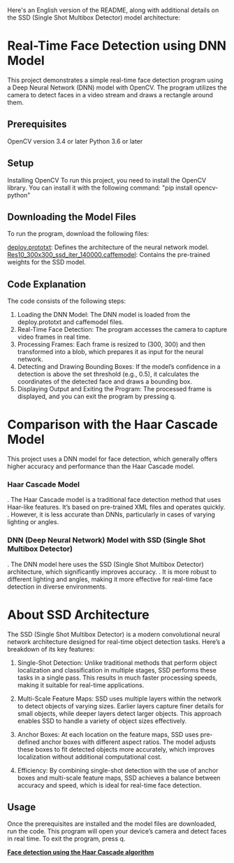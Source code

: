 
Here's an English version of the README, along with additional details on the SSD (Single Shot Multibox Detector) model architecture:

# Real-Time Face Detection using DNN Model
This project demonstrates a simple real-time face detection program using a Deep Neural Network (DNN) model with OpenCV. The program utilizes the camera to detect faces in a video stream and draws a rectangle around them.

## Prerequisites
OpenCV version 3.4 or later
Python 3.6 or later

## Setup
Installing OpenCV
To run this project, you need to install the OpenCV library. You can install it with the following command:
"pip install opencv-python"

## Downloading the Model Files
To run the program, download the following files:

[deploy.prototxt](https://github.com/opencv/opencv/blob/master/samples/dnn/face_detector/deploy.prototxt): Defines the architecture of the neural network model.
[Res10_300x300_ssd_iter_140000.caffemodel](https://github.com/keyurr2/face-detection/blob/master/res10_300x300_ssd_iter_140000.caffemodel): Contains the pre-trained weights for the SSD model.

## Code Explanation
The code consists of the following steps:

1. Loading the DNN Model: The DNN model is loaded from the deploy.prototxt and caffemodel files.
2. Real-Time Face Detection: The program accesses the camera to capture video frames in real time.
3. Processing Frames: Each frame is resized to (300, 300) and then transformed into a blob, which prepares it as input for the neural network.
4. Detecting and Drawing Bounding Boxes: If the model’s confidence in a detection is above the set threshold (e.g., 0.5), it calculates the coordinates of the detected face and draws a bounding box.
5. Displaying Output and Exiting the Program: The processed frame is displayed, and you can exit the program by pressing q.

# Comparison with the Haar Cascade Model
This project uses a DNN model for face detection, which generally offers higher accuracy and performance than the Haar Cascade model.

### Haar Cascade Model
. The Haar Cascade model is a traditional face detection method that uses Haar-like features. It’s based on pre-trained XML files and operates quickly.
. However, it is less accurate than DNNs, particularly in cases of varying lighting or angles.

### DNN (Deep Neural Network) Model with SSD (Single Shot Multibox Detector)
. The DNN model here uses the SSD (Single Shot Multibox Detector) architecture, which significantly improves accuracy.
. It is more robust to different lighting and angles, making it more effective for real-time face detection in diverse environments.

# About SSD Architecture
The SSD (Single Shot Multibox Detector) is a modern convolutional neural network architecture designed for real-time object detection tasks. Here’s a breakdown of its key features:

1. Single-Shot Detection: Unlike traditional methods that perform object localization and classification in multiple stages, SSD performs these tasks in a single pass. This results in much faster processing speeds, making it suitable for real-time applications.

2. Multi-Scale Feature Maps: SSD uses multiple layers within the network to detect objects of varying sizes. Earlier layers capture finer details for small objects, while deeper layers detect larger objects. This approach enables SSD to handle a variety of object sizes effectively.

3. Anchor Boxes: At each location on the feature maps, SSD uses pre-defined anchor boxes with different aspect ratios. The model adjusts these boxes to fit detected objects more accurately, which improves localization without additional computational cost.

4. Efficiency: By combining single-shot detection with the use of anchor boxes and multi-scale feature maps, SSD achieves a balance between accuracy and speed, which is ideal for real-time face detection.

## Usage
Once the prerequisites are installed and the model files are downloaded, run the code. This program will open your device’s camera and detect faces in real time.
To exit the program, press q.

**[Face detection using the Haar Cascade algorithm](https://github.com/NasrinAlaei/FaceDetection_HeerCascade_)**